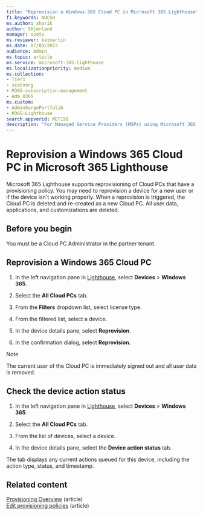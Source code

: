 ```yaml
---
title: "Reprovision a Windows 365 Cloud PC in Microsoft 365 Lighthouse"
f1.keywords: NOCSH
ms.author: sharik
author: SKjerland
manager: scotv
ms.reviewer: katmartin
ms.date: 07/03/2023
audience: Admin
ms.topic: article
ms.service: microsoft-365-lighthouse
ms.localizationpriority: medium
ms.collection:
- Tier1
- scotvorg
- M365-subscription-management
- Adm_O365
ms.custom:
- AdminSurgePortfolib
- M365-Lighthouse                         
search.appverid: MET150
description: "For Managed Service Providers (MSPs) using Microsoft 365 Lighthouse, learn how to reprovision a Windows 365 Cloud PC in Microsoft 365 Lighthouse."
---
```


# Reprovision a Windows 365 Cloud PC in Microsoft 365 Lighthouse

Microsoft 365 Lighthouse supports reprovisioning of Cloud PCs that have a provisioning policy. You may need to reprovision a device for a new user or if the device isn't working properly. When a reprovision is triggered, the Cloud PC is deleted and re-created as a new Cloud PC. All user data, applications, and customizations are deleted.

## Before you begin

You must be a Cloud PC Administrator in the partner tenant.

## Reprovision a Windows 365 Cloud PC

1. In the left navigation pane in [Lighthouse](https://lighthouse.microsoft.com), select **Devices** > **Windows 365**.

2. Select the **All Cloud PCs** tab.

3. From the **Filters** dropdown list, select license type.

4. From the filtered list, select a device.

5. In the device details pane, select **Reprovision**.

6. In the confirmation dialog, select **Reprovision**.

> [!NOTE]
> The current user of the Cloud PC is immediately signed out and all user data is removed.

## Check the device action status

1. In the left navigation pane in [Lighthouse](https://lighthouse.microsoft.com), select **Devices** > **Windows 365**.

2. Select the **All Cloud PCs** tab.

3. From the list of devices, select a device.

4. In the device details pane, select the **Device action status** tab.

The tab displays any current actions queued for this device, including the action type, status, and timestamp.

## Related content

[Provisioning Overview](/windows-365/enterprise/provisioning) (article)\
[Edit provisioning policies](/windows-365/enterprise/edit-provisioning-policy) (article)
